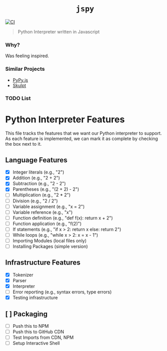 # <div align="center"> `jspy` </div>

[![CI](https://github.com/ChakshuGautam/jspy/actions/workflows/main.yml/badge.svg)](https://github.com/ChakshuGautam/jspy/actions/workflows/main.yml)
<br>

> Python Interpreter written in Javascript

### Why?

Was feeling inspired.

### Similar Projects

- [PyPy.js](https://github.com/pypyjs/pypyjs)
- [Skulpt](https://github.com/skulpt/skulpt)

### TODO List

# Python Interpreter Features

This file tracks the features that we want our Python interpreter to support. As each feature is implemented, we can mark it as complete by checking the box next to it.

## Language Features

- [x] Integer literals (e.g., "2")
- [x] Addition (e.g., "2 + 2")
- [x] Subtraction (e.g., "2 - 2")
- [x] Parentheses (e.g., "(2 + 2) - 2")
- [ ] Multiplication (e.g., "2 \* 2")
- [ ] Division (e.g., "2 / 2")
- [ ] Variable assignment (e.g., "x = 2")
- [ ] Variable reference (e.g., "x")
- [ ] Function definition (e.g., "def f(x): return x + 2")
- [ ] Function application (e.g., "f(2)")
- [ ] If statements (e.g., "if x > 2: return x else: return 2")
- [ ] While loops (e.g., "while x > 2: x = x - 1")
- [ ] Importing Modules (local files only)
- [ ] Installing Packages (simple version)

## Infrastructure Features

- [x] Tokenizer
- [x] Parser
- [x] Interpreter
- [ ] Error reporting (e.g., syntax errors, type errors)
- [x] Testing infrastructure

## [ ] Packaging

- [ ] Push this to NPM
- [ ] Push this to GitHub CDN
- [ ] Test Imports from CDN, NPM
- [ ] Setup Interactive Shell
